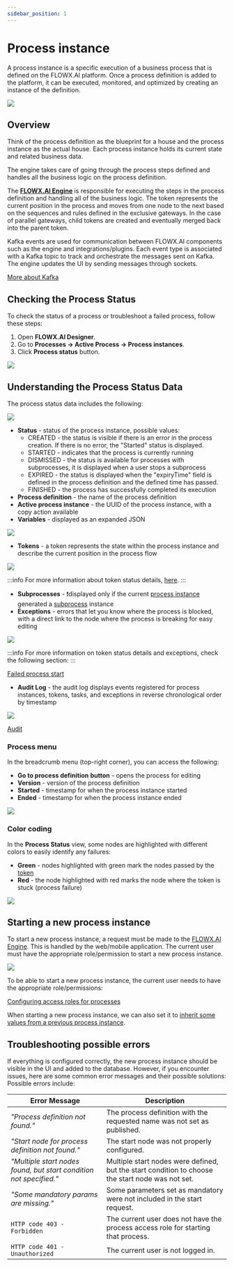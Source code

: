 ```yaml
---
sidebar_position: 1
---
```


# Process instance

A process instance is a specific execution of a business process that is defined on the FLOWX.AI platform. Once a process definition is added to the platform, it can be executed, monitored, and optimized by creating an instance of the definition.

![](../../img/proc_instance_progress.png)

## Overview

Think of the process definition as the blueprint for a house and the process instance as the actual house. Each process instance holds its current state and related business data.

The engine takes care of going through the process steps defined and handles all the business logic on the process definition.

The [**FLOWX.AI Engine**](../../../../platform-deep-dive/core-components/flowx-engine) is responsible for executing the steps in the process definition and handling all of the business logic. The token represents the current position in the process and moves from one node to the next based on the sequences and rules defined in the exclusive gateways. In the case of parallel gateways, child tokens are created and eventually merged back into the parent token.

Kafka events are used for communication between FLOWX.AI components such as the engine and integrations/plugins. Each event type is associated with a Kafka topic to track and orchestrate the messages sent on Kafka. The engine updates the UI by sending messages through sockets.

[More about Kafka](../../../../platform-overview/frameworks-and-standards/event-driven-architecture-frameworks/intro-to-kafka-concepts.md)

## Checking the Process Status

To check the status of a process or troubleshoot a failed process, follow these steps:

1. Open **FLOWX.AI Designer**.
2. Go to **Processes → Active Process → Process instances**.
3. Click **Process status** button.

![](../../img/process_status.png)

## Understanding the Process Status Data

The process status data includes the following:

![](../../img/process_status_data.png)

* **Status** - status of the process instance, possible values:
  * CREATED - the status is visible if there is an error in the process creation. If there is no error, the "Started" status is displayed.
  * STARTED - indicates that the process is currently running
  * DISMISSED - the status is available for processes with subprocesses, it is displayed when a user stops a subprocess
  * EXPIRED - the status is displayed when the "expiryTime" field is defined in the process definition and the defined time has passed.
  * FINISHED - the process has successfully completed its execution
* **Process definition** - the name of the process definition
* **Active process instance** - the UUID of the process instance, with a copy action available
* **Variables** - displayed as an expanded JSON

![](../../img/process_variables.png)

* **Tokens** - a token represents the state within the process instance and describe the current position in the process flow

![](../../img/process_tokens.png)

:::info
For more information about token status details, [here](../../../token).
:::

* **Subprocesses** - :exclamation:displayed only if the current [process instance](process-instance.md) generated a [subprocess](../../subprocess.md) instance
* **Exceptions** - errors that let you know where the process is blocked, with a direct link to the node where the process is breaking for easy editing

![](../../img/process_exceptions.png)

:::info
For more information on token status details and exceptions, check the following section:
:::

[Failed process start](../failed-process-start.md)

* **Audit Log** - the audit log displays events registered for process instances, tokens, tasks, and exceptions in reverse chronological order by timestamp

![](../../img/process_status_audit.png)

[Audit](../../../../platform-deep-dive/core-components/core-extensions/audit)

### Process menu

In the breadcrumb menu (top-right corner), you can access the following:

* **Go to process definition** **button** - opens the process for editing
* **Version** - version of the process definition
* **Started** - timestamp for when the process instance started
* **Ended** - timestamp for when the process instance ended

![](../../img/process_export_smth.png)

### Color coding

In the **Process Status** view, some nodes are highlighted with different colors to easily identify any failures:

* **Green** - nodes highlighted with green mark the nodes passed by the [token](../../../token.md)
* **Red** - the node highlighted with red marks the node where the token is stuck (process failure)

![](../../img/color_coding.gif)

## Starting a new process instance

To start a new process instance, a request must be made to the [FLOWX.AI Engine](../../../../platform-deep-dive/core-components/flowx-engine). This is handled by the web/mobile application. The current user must have the appropriate role/permission to start a new process instance.

![](../../img/process_instance_diagram.png)

To be able to start a new process instance, the current user needs to have the appropriate role/permissions:

[Configuring access roles for processes](../../../../platform-setup-guides/flowx-engine-setup-guide/configuring-access-roles-for-processes.mdd)

When starting a new process instance, we can also set it to [inherit some values from a previous process instance](../../../../platform-deep-dive/core-components/flowx-engine/flowx-engine.md#orchestration).

## Troubleshooting possible errors

If everything is configured correctly, the new process instance should be visible in the UI and added to the database. However, if you encounter issues, here are some common error messages and their possible solutions:
Possible errors include:

| Error Message                        | Description                                                                                   |
|-------------------------------------|-----------------------------------------------------------------------------------------------|
| *"Process definition not found."*  | The process definition with the requested name was not set as published.                      |
| *"Start node for process definition not found."* | The start node was not properly configured.                                                  |
| *"Multiple start nodes found, but start condition not specified."* | Multiple start nodes were defined, but the start condition to choose the start node was not set. |
| *"Some mandatory params are missing."* | Some parameters set as mandatory were not included in the start request.                        |
| `HTTP code 403 - Forbidden`        | The current user does not have the process access role for starting that process.             |
| `HTTP code 401 - Unauthorized`     | The current user is not logged in.                                                            |

